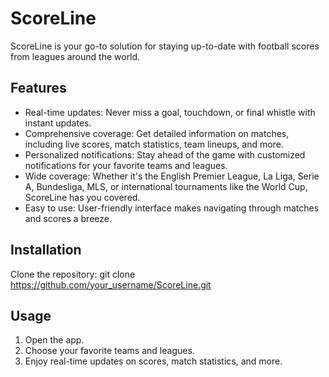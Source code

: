 # ScoreLine

ScoreLine is your go-to solution for staying up-to-date with football scores from leagues around the world.

## Features

- Real-time updates: Never miss a goal, touchdown, or final whistle with instant updates.
- Comprehensive coverage: Get detailed information on matches, including live scores, match statistics, team lineups, and more.
- Personalized notifications: Stay ahead of the game with customized notifications for your favorite teams and leagues.
- Wide coverage: Whether it's the English Premier League, La Liga, Serie A, Bundesliga, MLS, or international tournaments like the World Cup, ScoreLine has you covered.
- Easy to use: User-friendly interface makes navigating through matches and scores a breeze.

## Installation

Clone the repository:
git clone https://github.com/your_username/ScoreLine.git

## Usage
1. Open the app.
2. Choose your favorite teams and leagues.
3. Enjoy real-time updates on scores, match statistics, and more.
